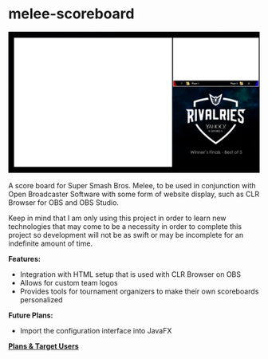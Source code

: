 # melee-scoreboard

![Melee Scoreboard](https://raw.githubusercontent.com/Seylumva/melee-scoreboard/master/concept/melee-scoreboard-concept.png)

A score board for Super Smash Bros. Melee, to be used in conjunction with Open Broadcaster Software with some form of website display, such as CLR Browser for OBS and OBS Studio.

Keep in mind that I am only using this project in order to learn new technologies that may come to be a necessity in order to complete this project so development will not be as swift or may be incomplete for an indefinite amount of time.

**Features:**
- Integration with HTML setup that is used with CLR Browser on OBS
- Allows for custom team logos
- Provides tools for tournament organizers to make their own scoreboards personalized

**Future Plans:**
- Import the configuration interface into JavaFX

**[Plans & Target Users](https://github.com/Seylumva/melee-scoreboard/blob/master/concept/README.txt)**
